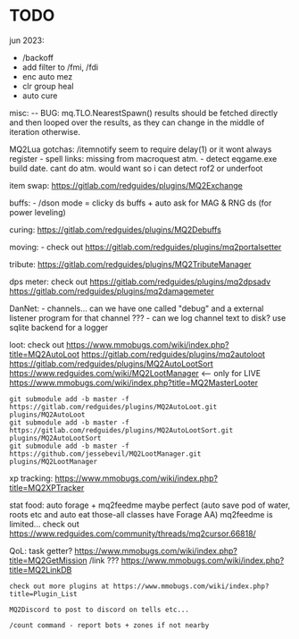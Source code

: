 # TODO

jun 2023:
- /backoff
- add filter to /fmi, /fdi
- enc auto mez
- clr group heal
- auto cure



misc:
-- BUG: mq.TLO.NearestSpawn() results should be fetched directly and then looped over the results, as they can change
    in the middle of iteration otherwise.




MQ2Lua gotchas:
    /itemnotify seem to require delay(1) or it wont always register
    - spell links: missing from macroquest atm.
    - detect eqgame.exe build date. cant do atm. would want so i can detect rof2 or underfoot







item swap:
    https://gitlab.com/redguides/plugins/MQ2Exchange


buffs:
    - /dson mode = clicky ds buffs + auto ask for MAG & RNG ds (for power leveling)

curing:
    https://gitlab.com/redguides/plugins/MQ2Debuffs



moving:
    - check out https://gitlab.com/redguides/plugins/mq2portalsetter


tribute:
    https://gitlab.com/redguides/plugins/MQ2TributeManager




dps meter:
    check out
    https://gitlab.com/redguides/plugins/mq2dpsadv
    https://gitlab.com/redguides/plugins/mq2damagemeter


DanNet:
    - channels... can we have one called "debug" and a external listener program for that channel ???
    - can we log channel text to disk?  use sqlite backend for a logger


loot:
    check out
    https://www.mmobugs.com/wiki/index.php?title=MQ2AutoLoot
    https://gitlab.com/redguides/plugins/mq2autoloot
    https://gitlab.com/redguides/plugins/MQ2AutoLootSort
    https://www.redguides.com/wiki/MQ2LootManager                           <-- only for LIVE
    https://www.mmobugs.com/wiki/index.php?title=MQ2MasterLooter

    git submodule add -b master -f https://gitlab.com/redguides/plugins/MQ2AutoLoot.git plugins/MQ2AutoLoot
    git submodule add -b master -f https://gitlab.com/redguides/plugins/MQ2AutoLootSort.git plugins/MQ2AutoLootSort
    git submodule add -b master -f https://github.com/jessebevil/MQ2LootManager.git plugins/MQ2LootManager


xp tracking:
    https://www.mmobugs.com/wiki/index.php?title=MQ2XPTracker

stat food:
    auto forage + mq2feedme maybe perfect (auto save pod of water, roots etc and auto eat those-all classes have Forage AA)
    mq2feedme is limited... check out https://www.redguides.com/community/threads/mq2cursor.66818/


QoL:
    task getter? https://www.mmobugs.com/wiki/index.php?title=MQ2GetMission
    /link ???  https://www.mmobugs.com/wiki/index.php?title=MQ2LinkDB

    check out more plugins at https://www.mmobugs.com/wiki/index.php?title=Plugin_List

    MQ2Discord to post to discord on tells etc...

    /count command - report bots + zones if not nearby

